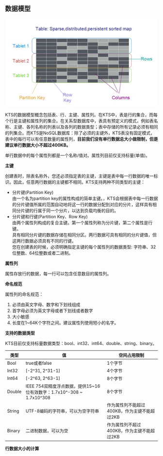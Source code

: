 ## 数据模型
![数据模型](sjmx.jpg)

KTS的数据模型概念包括表、行、主键、属性列。在KTS中，表是行的集合，而每个行是主键和属性列的集合。在关系型数据库中，表具有预定义的模式，例如表名称、主键、各列名称的列表以及各列的数据类型；表中存储的所有记录必须有相同的列集合。而KTS是NoSQL数据库：除了必须的主键外，KTS表没有固定模式，表中的每行可以有任意数量的属性列，**目前我们没有单行数据总大小做限制，但是建议单行数据大小不超过400KB。**

单行数据中的每个属性列都是一个名称/值对。属性列目前仅支持标量(单值)。

**主键**

创建表时，除表名称外，您还必须指定表的主键，主键是表中每一行数据的唯一标识。因此，任意两行数据的主键都不相同。KTS支持两种不同类型的主键：
* 分片键(Partition Key)  
由一个名为partition key的属性构成的简单主键。，KTS会根据表中每一行数据的分片键值所属的范围自动地将这一行的数据分配到对应的分片，这样具有相同分片键的行属于同一个分片，以达到负载均衡的目的。
* 分片键和行键(Partition Key、Row Key)  
由两个属性列构成的复合主键。第一个属性列称为分片键，第二个属性是行键。  
具有相同分片键的数据存储在相同分区。两行数据可具有相同的分片键值，但这两行数据必须具有不同的行键。  
您在创建表的时候，必须明确指定主键的每个属性列的数据类型: 字符串、32位整数、64位整数或者二进制。

**属性列**

属性存放行的数据，每一行可以包含任意数目的属性列。

**命名规范**

属性列的命名规范：
1. 必须由英文字母、数字和下划线组成
2. 首字母必须为英文字母或者下划线或者数字
3. 大小敏感
4. 长度在1~64K个字符之间。建议属性列使用短小的名字。

**支持的数据类型**

KTS目前仅支持标量数据类型：bool、int32、int64、double、string、binary。

类型 | 值 | 空间占用限制
-----| ---- | ----
Bool | true或者false | 1个字节
Int32 | [-2^31, 2^31-1] | 4个字节
Int64 | [-2^63, 2^63-1] | 8个字节
Double | IEEE 754双精度浮点数据，提供15~16位有效数字：1.7x10^-308 ~ 1.7x10^308 | 8个字节
String | UTF-8编码的字符串，可以为空字符串 | 作为属性列不能超过400KB，作为主键不能超过2KB
Binary | 二进制数据，可以为空 | 作为属性列不超过400KB，作为主键不能超过2KB

**行数据大小的计算**




